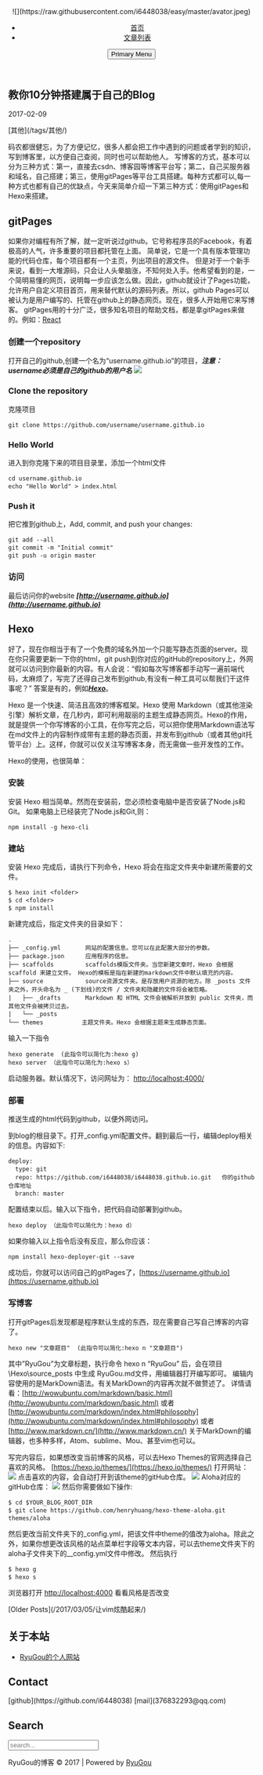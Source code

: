 <header class="site-header">

<div class="header-inside">

<div class="logo">![](https://raw.githubusercontent.com/i6448038/easy/master/avator.jpeg) </div>

<nav class="navbar">

<div class="collapse">

*   [首页](/.)
*   [文章列表](/archives)

</div>

</nav>

<div class="button-wrap"><button class="menu-toggle">Primary Menu</button></div>

</div>

</header>

<div class="content-area">

<div class="post">

<div class="container">

<article>

<div class="post-header">

# 教你10分钟搭建属于自己的Blog

2017-02-09

<div class="tags-links">[其他](/tags/其他/)</div>

</div>

<div class="entry-content">

码农都很健忘，为了方便记忆，很多人都会把工作中遇到的问题或者学到的知识，写到博客里，以方便自己查阅，同时也可以帮助他人。
写博客的方式，基本可以分为三种方式：第一，直接去csdn、博客园等博客平台写；第二，自己买服务器和域名，自己搭建；第三，使用gitPages等平台工具搭建。每种方式都可以,每一种方式也都有自己的优缺点，今天来简单介绍一下第三种方式：使用gitPages和Hexo来搭建。

## [](#gitPages "gitPages")gitPages

如果你对编程有所了解，就一定听说过github。它号称程序员的Facebook，有着极高的人气，许多重要的项目都托管在上面。
简单说，它是一个具有版本管理功能的代码仓库，每个项目都有一个主页，列出项目的源文件。
但是对于一个新手来说，看到一大堆源码，只会让人头晕脑涨，不知何处入手。他希望看到的是，一个简明易懂的网页，说明每一步应该怎么做。因此，github就设计了Pages功能，允许用户自定义项目首页，用来替代默认的源码列表。所以，github Pages可以被认为是用户编写的、托管在github上的静态网页。现在，很多人开始用它来写博客。
gitPages用的十分广泛，很多知名项目的帮助文档，都是拿gitPages来做的。例如：[React](https://facebook.github.io/react/)

### [](#创建一个repository "创建一个repository")创建一个repository

打开自己的github,创建一个名为“username.github.io”的项目，**_注意：username必须是自己的github的用户名_**
![](/img/pages_create_repo.png)

### [](#Clone-the-repository "Clone the repository")Clone the repository

克隆项目

```
git clone https://github.com/username/username.github.io

```

### [](#Hello-World "Hello World")Hello World

进入到你克隆下来的项目目录里，添加一个html文件

```
cd username.github.io
echo "Hello World" > index.html

```

### [](#Push-it "Push it")Push it

把它推到github上，Add, commit, and push your changes:

```
git add --all
git commit -m "Initial commit"
git push -u origin master

```

### [](#访问 "访问")访问

最后访问你的website **_[http://username.github.io](http://username.github.io)_**

## [](#Hexo "Hexo")Hexo

好了，现在你相当于有了一个免费的域名外加一个只能写静态页面的server。现在你只需要更新一下你的html，git push到你对应的gitHub的repository上，外网就可以访问到你最新的内容。有人会说：“假如每次写博客都手动写一遍前端代码，太麻烦了，写完了还得自己发布到github,有没有一种工具可以帮我们干这件事呢？” 答案是有的，例如[**_Hexo_**](https://hexo.io/zh-cn/)。

Hexo 是一个快速、简洁且高效的博客框架。Hexo 使用 Markdown（或其他渲染引擎）解析文章，在几秒内，即可利用靓丽的主题生成静态网页。Hexo的作用，就是提供一个你写博客的小工具，在你写完之后，可以把你使用Markdown语法写在md文件上的内容制作成带有主题的静态页面，并发布到github（或者其他git托管平台）上。这样，你就可以仅关注写博客本身，而无需做一些开发性的工作。

Hexo的使用，也很简单：

### [](#安装 "安装")安装

安装 Hexo 相当简单。然而在安装前，您必须检查电脑中是否安装了Node.js和Git。
如果电脑上已经装完了Node.js和Git,则：

```
npm install -g hexo-cli

```

### [](#建站 "建站")建站

安装 Hexo 完成后，请执行下列命令，Hexo 将会在指定文件夹中新建所需要的文件。

```
$ hexo init <folder>
$ cd <folder>
$ npm install 

```

新建完成后，指定文件夹的目录如下：

```
.
├── _config.yml       网站的配置信息。您可以在此配置大部分的参数。
├── package.json      应用程序的信息。
├── scaffolds         scaffolds模版文件夹。当您新建文章时，Hexo 会根据 scaffold 来建立文件。 Hexo的模板是指在新建的markdown文件中默认填充的内容。
├── source            source资源文件夹。是存放用户资源的地方。除 _posts 文件夹之外，开头命名为 _ (下划线)的文件 / 文件夹和隐藏的文件将会被忽略。
|   ├── _drafts       Markdown 和 HTML 文件会被解析并放到 public 文件夹，而其他文件会被拷贝过去。
|   └── _posts
└── themes           主题文件夹。Hexo 会根据主题来生成静态页面。

```

输入一下指令

```
hexo generate  (此指令可以简化为:hexo g)
hexo server （此指令可以简化为:hexo s）

```

启动服务器。默认情况下，访问网址为： [http://localhost:4000/](http://localhost:4000/)

### [](#部署 "部署")部署

推送生成的html代码到github，以便外网访问。

到blog的根目录下。打开_config.yml配置文件。翻到最后一行，编辑deploy相关的信息。内容如下:

```
deploy:
  type: git
  repo: https://github.com/i6448038/i6448038.github.io.git   你的github仓库地址
  branch: master

```

配置结束以后。输入以下指令，把代码自动部署到github。

```
hexo deploy （此指令可以简化为：hexo d）

```

如果你输入以上指令后没有反应，那么你应该：

```
npm install hexo-deployer-git --save

```

成功后，你就可以访问自己的gitPages了，[https://username.github.io](https://username.github.io)

### [](#写博客 "写博客")写博客

打开gitPages后发现都是程序默认生成的东西，现在需要自己写自己博客的内容了。

```
hexo new "文章题目"  (此指令可以简化:hexo n "文章题目")

```

其中”RyuGou”为文章标题，执行命令 hexo n “RyuGou” 后，会在项目 \Hexo\source_posts 中生成 RyuGou.md文件，用编辑器打开编写即可。
编辑内容使用的是MarkDown语法。有关MarkDown的内容再次就不做赘述了。
详情请看：[http://wowubuntu.com/markdown/basic.html](http://wowubuntu.com/markdown/basic.html)
或者 [http://wowubuntu.com/markdown/index.html#philosophy](http://wowubuntu.com/markdown/index.html#philosophy)
或者 [http://www.markdown.cn/](http://www.markdown.cn/)
关于MarkDown的编辑器，也多种多样，Atom、sublime、Mou、甚至vim也可以。

写完内容后，如果想改变当前博客的风格，可以去Hexo Themes的官网选择自己喜欢的风格。 [https://hexo.io/themes/](https://hexo.io/themes/)
打开网址：
![](/img/website.png)
点击喜欢的内容，会自动打开到该theme的gitHub仓库。
![](/img/theme.png)
Aloha对应的gitHub仓库：
![](/img/github.png)
然后你需要做如下操作:

```
$ cd $YOUR_BLOG_ROOT_DIR 
$ git clone https://github.com/henryhuang/hexo-theme-aloha.git themes/aloha

```

然后更改当前文件夹下的_config.yml，把该文件中theme的值改为aloha。除此之外，如果你想更改该风格的站点菜单栏字段等文本内容，可以去theme文件夹下的aloha子文件夹下的__config.yml文件中修改。
然后执行

```
$ hexo g
$ hexo s

```

浏览器打开 [http://localhost:4000](http://localhost:4000) 看看风格是否改变

</div>

</article>

</div>

<div class="nav-links">

<div class="nav-previous">[<span class="meta-arraw meta-arraw-left"></span>Older Posts](/2017/03/05/让vim炫酷起来/)</div>

</div>

</div>

</div>

<div class="footer-widgets">

<div class="row inside-wrapper">

<div class="col-1-3">

<aside>

# 关于本站

<div class="custom-widget-content">

*   <a href="">RyuGou的个人网站</a>

</div>

</aside>

</div>

<div class="col-1-3">

<aside>

# Contact

<div class="widget-text">[github](https://github.com/i6448038) [mail](376832293@qq.com)</div>

</aside>

</div>

<div class="col-1-3">

<aside>

# Search

<div class="widget-text">

<form onsubmit="return appDaily.submitSearch('')">

<input type="text" placeholder="search..." id="homeSearchInput">

</form>

</div>

</aside>

</div>

</div>

</div>

<footer class="site-info">

<span>RyuGou的博客 © 2017</span> <span class="split">|</span> <span>Powered by [RyuGou](https://hexo.io/)</span>

</footer>
